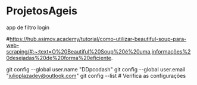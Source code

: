 # ProjetosAgeis
app de filtro login


#https://hub.asimov.academy/tutorial/como-utilizar-beautiful-soup-para-web-scraping/#:~:text=O%20Beautiful%20Soup%20é%20uma,informações%20desejadas%20de%20forma%20eficiente.


git config --global user.name "DDpcodash"
git config --global user.email "julioplazadev@outlook.com"
git config --list  # Verifica as configurações
